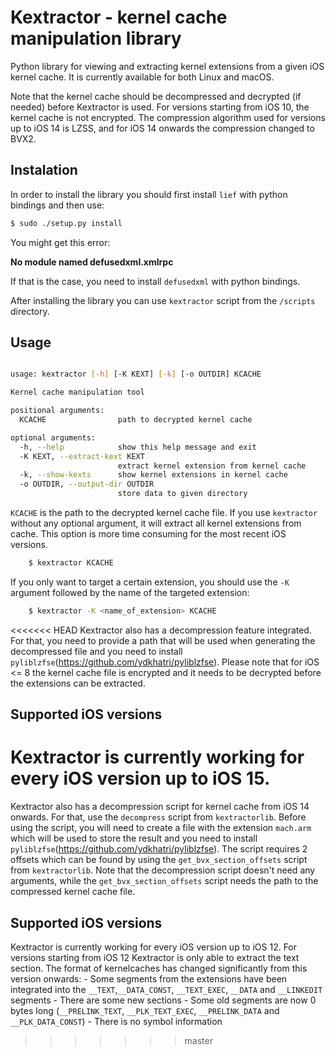 # Kextractor - kernel cache manipulation library

Python library for viewing and extracting kernel extensions from a given iOS
kernel cache. It is currently available for both Linux and macOS.

Note that the kernel cache should be decompressed and decrypted (if needed) before
Kextractor is used. For versions starting from iOS 10, the kernel cache is not
encrypted. The compression algorithm used for versions up to iOS 14 is LZSS, and
for iOS 14 onwards the compression changed to BVX2.

## Instalation

In order to install the library you should first install `lief` with python
bindings and then use:

```bash
$ sudo ./setup.py install
```
You might get this error:

**No module named defusedxml.xmlrpc**

If that is the case, you need to install `defusedxml` with python bindings.

After installing the library you can use `kextractor` script from the
`/scripts` directory.

## Usage

```bash

usage: kextractor [-h] [-K KEXT] [-k] [-o OUTDIR] KCACHE

Kernel cache manipulation tool

positional arguments:
  KCACHE                path to decrypted kernel cache

optional arguments:
  -h, --help            show this help message and exit
  -K KEXT, --extract-kext KEXT
                        extract kernel extension from kernel cache
  -k, --show-kexts      show kernel extensions in kernel cache
  -o OUTDIR, --output-dir OUTDIR
                        store data to given directory
```

`KCACHE` is the path to the decrypted kernel cache file. If you use `kextractor`
without any optional argument, it will extract all kernel extensions from cache.
This option is more time consuming for the most recent iOS versions. 
```bash
	$ kextractor KCACHE
```
If you only want to target a certain extension, you should use the `-K`
argument followed by the name of the targeted extension:
```bash
	$ kextractor -K <name_of_extension> KCACHE
```

<<<<<<< HEAD
Kextractor also has a decompression feature integrated. For that, you need to provide a path that will be used when generating the decompressed file and you need to install `pyliblzfse`(https://github.com/ydkhatri/pyliblzfse). Please note that for iOS <= 8 the kernel cache file is encrypted and it needs to be decrypted before the extensions can be extracted. 
## Supported iOS versions

Kextractor is currently working for every iOS version up to iOS 15.
=======
Kextractor also has a decompression script for kernel cache from iOS 14 onwards. For that, use the `decompress` script from `kextractorlib`. Before using the script, you will need to create a file with the extension `mach.arm` which will be used to store the result and you need to install `pyliblzfse`(https://github.com/ydkhatri/pyliblzfse). The script requires 2 offsets which can be found by using the `get_bvx_section_offsets` script from `kextractorlib`. Note that the decompression script doesn't need any arguments, while the `get_bvx_section_offsets` script needs the path to the compressed kernel cache file.
## Supported iOS versions

Kextractor is currently working for every iOS version up to iOS 12.
For versions starting from iOS 12 Kextractor is only able to extract the text
section. The format of kernelcaches has changed significantly from this version
onwards:
	- Some segments from the extensions have been integrated into the `__TEXT`,`__DATA_CONST`, `__TEXT_EXEC`, `__DATA` and `__LINKEDIT` segments
	- There are some new sections
	- Some old segments are now 0 bytes long (`__PRELINK_TEXT`, `__PLK_TEXT_EXEC`, `__PRELINK_DATA` and `__PLK_DATA_CONST`)
	- There is no symbol information
>>>>>>> master
